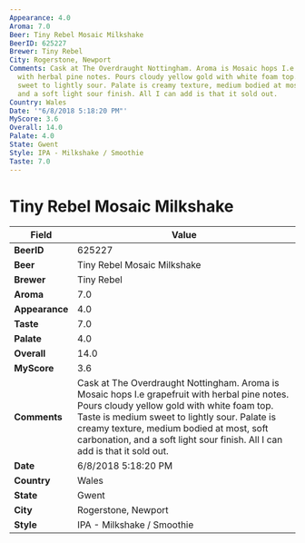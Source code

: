 ```yaml
---
Appearance: 4.0
Aroma: 7.0
Beer: Tiny Rebel Mosaic Milkshake
BeerID: 625227
Brewer: Tiny Rebel
City: Rogerstone, Newport
Comments: Cask at The Overdraught Nottingham. Aroma is Mosaic hops I.e grapefruit
  with herbal pine notes. Pours cloudy yellow gold with white foam top. Taste is medium
  sweet to lightly sour. Palate is creamy texture, medium bodied at most, soft carbonation,
  and a soft light sour finish. All I can add is that it sold out.
Country: Wales
Date: '"6/8/2018 5:18:20 PM"'
MyScore: 3.6
Overall: 14.0
Palate: 4.0
State: Gwent
Style: IPA - Milkshake / Smoothie
Taste: 7.0
---
```


# Tiny Rebel Mosaic Milkshake

| Field         | Value |
|---------------|-------|
| **BeerID** | 625227 |
| **Beer** | Tiny Rebel Mosaic Milkshake |
| **Brewer** | Tiny Rebel |
| **Aroma** | 7.0 |
| **Appearance** | 4.0 |
| **Taste** | 7.0 |
| **Palate** | 4.0 |
| **Overall** | 14.0 |
| **MyScore** | 3.6 |
| **Comments** | Cask at The Overdraught Nottingham. Aroma is Mosaic hops I.e grapefruit with herbal pine notes. Pours cloudy yellow gold with white foam top. Taste is medium sweet to lightly sour. Palate is creamy texture, medium bodied at most, soft carbonation, and a soft light sour finish. All I can add is that it sold out. |
| **Date** | 6/8/2018 5:18:20 PM |
| **Country** | Wales |
| **State** | Gwent |
| **City** | Rogerstone, Newport |
| **Style** | IPA - Milkshake / Smoothie |

